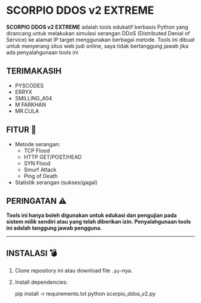 # SCORPIO DDOS v2 EXTREME

**SCORPIO DDOS v2 EXTREME** adalah tools edukatif berbasis Python yang dirancang untuk melakukan simulasi serangan DDoS (Distributed Denial of Service) ke alamat IP target menggunakan berbagai metode. Tools ini dibuat untuk menyerang situs web judi online, saya tidak bertanggung jawab jika ada penyalahgunaan tools ini


## TERIMAKASIH 
 - PYSCODES 
 - ERRYX
 - SMILLING_404
 - M FARKHAN
 - MR.CULA

## FITUR 🦂
- Metode serangan:
  - TCP Flood
  - HTTP GET/POST/HEAD
  - SYN Flood
  - Smurf Attack 
  - Ping of Death
- Statistik serangan (sukses/gagal)


## PERINGATAN ⚠️
**Tools ini hanya boleh digunakan untuk edukasi dan pengujian pada sistem milik sendiri atau yang telah diberikan izin. Penyalahgunaan tools ini adalah tanggung jawab pengguna.**

---

## INSTALASI 💣

1. Clone repository ini atau download file `.py`-nya.
2. Install dependencies:
  
   pip install -r requirements.txt
python scorpio_ddos_v2.py 